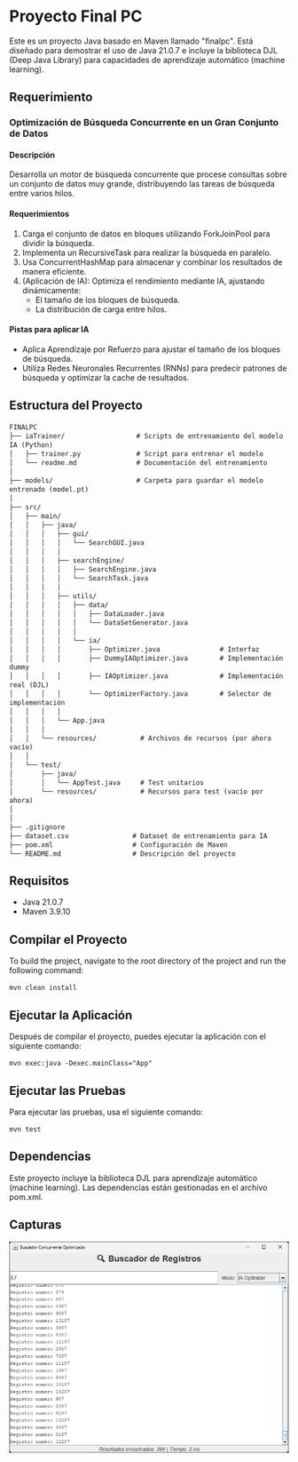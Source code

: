 # Proyecto Final PC

Este es un proyecto Java basado en Maven llamado "finalpc". Está diseñado para demostrar el uso de Java 21.0.7 e incluye la biblioteca DJL (Deep Java Library) para capacidades de aprendizaje automático (machine learning).

## Requerimiento
### Optimización de Búsqueda Concurrente en un Gran Conjunto de Datos
#### Descripción
Desarrolla un motor de búsqueda concurrente que procese consultas sobre un conjunto de datos muy grande, distribuyendo las tareas de búsqueda entre varios hilos.
#### Requerimientos
1.	Carga el conjunto de datos en bloques utilizando ForkJoinPool para dividir la búsqueda.
2.	Implementa un RecursiveTask para realizar la búsqueda en paralelo.
3.	Usa ConcurrentHashMap para almacenar y combinar los resultados de manera eficiente.
4.	(Aplicación de IA): Optimiza el rendimiento mediante IA, ajustando dinámicamente:
    *	El tamaño de los bloques de búsqueda.
    * La distribución de carga entre hilos.
#### Pistas para aplicar IA
*  	Aplica Aprendizaje por Refuerzo para ajustar el tamaño de los bloques de búsqueda.
*	Utiliza Redes Neuronales Recurrentes (RNNs) para predecir patrones de búsqueda y optimizar la cache de resultados.

## Estructura del Proyecto

```
FINALPC
├── iaTrainer/                  # Scripts de entrenamiento del modelo IA (Python)
│   ├── trainer.py              # Script para entrenar el modelo
│   └── readme.md               # Documentación del entrenamiento
│
├── models/                     # Carpeta para guardar el modelo entrenado (model.pt)
│
├── src/
│   ├── main/
│   │   ├── java/
│   │   │   ├── gui/
│   │   │   │   └── SearchGUI.java
│   │   │   │
│   │   │   ├── searchEngine/
│   │   │   │   ├── SearchEngine.java
│   │   │   │   └── SearchTask.java
│   │   │   │
│   │   │   ├── utils/
│   │   │   │   ├── data/
│   │   │   │   │   ├── DataLoader.java
│   │   │   │   │   └── DataSetGenerator.java
│   │   │   │   │
│   │   │   │   └── ia/
│   │   │   │       ├── Optimizer.java               # Interfaz
│   │   │   │       ├── DummyIAOptimizer.java        # Implementación dummy
│   │   │   │       ├── IAOptimizer.java             # Implementación real (DJL)
│   │   │   │       └── OptimizerFactory.java        # Selector de implementación
│   │   │   │
│   │   │   └── App.java
│   │   │
│   │   └── resources/           # Archivos de recursos (por ahora vacío)
│   │
│   └── test/
│       ├── java/
│       │   └── AppTest.java     # Test unitarios
│       └── resources/           # Recursos para test (vacío por ahora)
│
│
├── .gitignore
├── dataset.csv                # Dataset de entrenamiento para IA
├── pom.xml                    # Configuración de Maven
└── README.md                  # Descripción del proyecto

```

## Requisitos

- Java 21.0.7
- Maven 3.9.10

## Compilar el Proyecto

To build the project, navigate to the root directory of the project and run the following command:

```
mvn clean install
```

## Ejecutar la Aplicación

Después de compilar el proyecto, puedes ejecutar la aplicación con el siguiente comando:

```
mvn exec:java -Dexec.mainClass="App"
```

## Ejecutar las Pruebas

Para ejecutar las pruebas, usa el siguiente comando:

```
mvn test
```

## Dependencias

Este proyecto incluye la biblioteca DJL para aprendizaje automático (machine learning). Las dependencias están gestionadas en el archivo pom.xml.

## Capturas
![alt text](image.png)